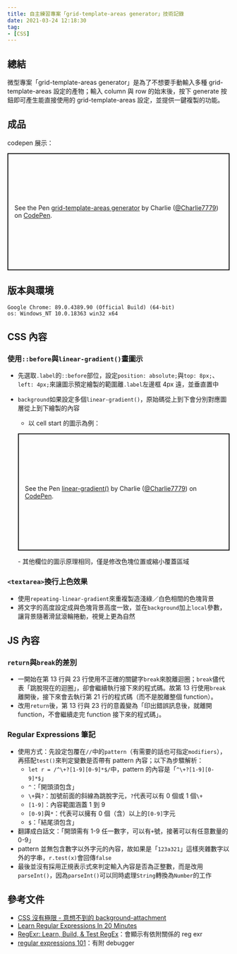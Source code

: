 ```yaml
---
title: 自主練習專案「grid-template-areas generator」技術記錄
date: 2021-03-24 12:18:30
tag:
- [CSS]
---
```


## 總結

微型專案「grid-template-areas generator」是為了不想要手動輸入多種 grid-template-areas 設定的產物；輸入 column 與 row 的始末後，按下 generate 按鈕即可產生能直接使用的 grid-template-areas 設定，並提供一鍵複製的功能。

## 成品

codepen 展示：

<p class="codepen" data-height="265" data-theme-id="dark" data-default-tab="css,result" data-user="Charlie7779" data-slug-hash="qBqGbpm" style="height: 265px; box-sizing: border-box; display: flex; align-items: center; justify-content: center; border: 2px solid; margin: 1em 0; padding: 1em;" data-pen-title="grid-template-areas generator">
  <span>See the Pen <a href="https://codepen.io/Charlie7779/pen/qBqGbpm">
  grid-template-areas generator</a> by Charlie (<a href="https://codepen.io/Charlie7779">@Charlie7779</a>)
  on <a href="https://codepen.io">CodePen</a>.</span>
</p>
<script async src="https://cpwebassets.codepen.io/assets/embed/ei.js"></script>

## 版本與環境

```
Google Chrome: 89.0.4389.90 (Official Build) (64-bit)
os: Windows_NT 10.0.18363 win32 x64
```

## CSS 內容

### 使用`::before`與`linear-gradient()`畫圖示

- 先選取`.label`的`::before`部位，設定`position: absolute;`與`top: 8px;`、`left: 4px;`來讓圖示預定繪製的範圍離`.label`左邊框 4px 遠，並垂直置中
- `background`如果設定多個`linear-gradient()`，原始碼從上到下會分別對應圖層從上到下繪製的內容

  - 以 cell start 的圖示為例：
  <script src="https://gist.github.com/tzynwang/9b197345e6727409ced24f58820e1a47.js"></script>

    <p class="codepen" data-height="265" data-theme-id="dark" data-default-tab="css,result" data-user="Charlie7779" data-slug-hash="GRrJEJM" style="height: 265px; box-sizing: border-box; display: flex; align-items: center; justify-content: center; border: 2px solid; margin: 1em 0; padding: 1em;" data-pen-title="linear-gradient()">
    <span>See the Pen <a href="https://codepen.io/Charlie7779/pen/GRrJEJM">
    linear-gradient()</a> by Charlie (<a href="https://codepen.io/Charlie7779">@Charlie7779</a>)
    on <a href="https://codepen.io">CodePen</a>.</span>
    </p>
    <script async src="https://cpwebassets.codepen.io/assets/embed/ei.js"></script>
    - 其他欄位的圖示原理相同，僅是修改色塊位置或縮小覆蓋區域

### `<textarea>`換行上色效果

- 使用`repeating-linear-gradient`來重複製造淺綠／白色相間的色塊背景
- 將文字的高度設定成與色塊背景高度一致，並在`background`加上`local`參數，讓背景隨著滑鼠滾輪捲動，視覺上更為自然
    <script src="https://gist.github.com/tzynwang/1badaf6cd76aa8aaef55437f307378e3.js"></script>

## JS 內容

### `return`與`break`的差別

<script src="https://gist.github.com/tzynwang/3e954aaba9dc39d3c9409e58ebdbbd02.js"></script>

- 一開始在第 13 行與 23 行使用不正確的關鍵字`break`來脫離迴圈；`break`儘代表「跳脫現在的迴圈」，卻會繼續執行接下來的程式碼。故第 13 行使用`break`離開後，接下來會去執行第 21 行的程式碼（而不是脫離整個 function）。
- 改用`return`後，第 13 行與 23 行的意義變為「印出錯誤訊息後，就離開 function，不會繼續走完 function 接下來的程式碼」。

### Regular Expressions 筆記

- 使用方式：先設定包覆在`//`中的`pattern`（有需要的話也可指定`modifiers`），再搭配`test()`來判定變數是否帶有 pattern 內容；以下為步驟解析：
  - `let r = /^\+?[1-9][0-9]*$/`中，pattern 的內容是「`^\+?[1-9][0-9]*$`」
  - `^`：「開頭須包含」
  - `\+`與`?`：加號前面的斜線為跳脫字元，`?`代表可以有 0 個或 1 個`\+`
  - `[1-9]`：內容範圍涵蓋 1 到 9
  - `[0-9]`與`*`：代表可以擁有 0 個（含）以上的`[0-9]`字元
  - `$`：「結尾須包含」
- 翻譯成白話文：「開頭需有 1-9 任一數字，可以有`+`號，接著可以有任意數量的 0-9」
- pattern 並無包含數字以外字元的內容，故如果是「`123a321`」這樣夾雜數字以外的字串，`r.test(x)`會回傳`false`
- 最後並沒有採用正規表示式來判定輸入內容是否為正整數，而是改用`parseInt()`，因為`parseInt()`可以同時處理`String`轉換為`Number`的工作

## 參考文件

- [CSS 沒有極限 - 意想不到的 background-attachment](https://wcc723.github.io/css/2013/09/25/background-att/)
- [Learn Regular Expressions In 20 Minutes](https://www.youtube.com/watch?v=rhzKDrUiJVk)
- [RegExr: Learn, Build, & Test RegEx](https://regexr.com/)：會顯示有依附關係的 reg exr
- [regular expressions 101](https://regex101.com/)：有附 debugger
